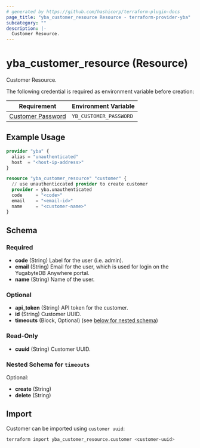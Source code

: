 ```yaml
---
# generated by https://github.com/hashicorp/terraform-plugin-docs
page_title: "yba_customer_resource Resource - terraform-provider-yba"
subcategory: ""
description: |-
  Customer Resource.
---
```


# yba_customer_resource (Resource)

Customer Resource.

The following credential is required as environment variable before creation:

|Requirement|Environment Variable|
|-------|--------|
|[Customer Password](https://docs.yugabyte.com/preview/yugabyte-platform/configure-yugabyte-platform/create-admin-user/)|`YB_CUSTOMER_PASSWORD`|

## Example Usage

```terraform
provider "yba" {
  alias = "unauthenticated"
  host  = "<host-ip-address>"
}

resource "yba_customer_resource" "customer" {
  // use unauthenticcated provider to create customer
  provider = yba.unauthenticated
  code     = "<code>"
  email    = "<email-id>"
  name     = "<customer-name>"
}
```

<!-- schema generated by tfplugindocs -->
## Schema

### Required

- **code** (String) Label for the user (i.e. admin).
- **email** (String) Email for the user, which is used for login on the YugabyteDB Anywhere portal.
- **name** (String) Name of the user.

### Optional

- **api_token** (String) API token for the customer.
- **id** (String) Customer UUID.
- **timeouts** (Block, Optional) (see [below for nested schema](#nestedblock--timeouts))

### Read-Only

- **cuuid** (String) Customer UUID.

<a id="nestedblock--timeouts"></a>

### Nested Schema for `timeouts`

Optional:

- **create** (String)
- **delete** (String)

## Import

Customer can be imported using `customer uuid`:

```sh
terraform import yba_customer_resource.customer <customer-uuid>
```
